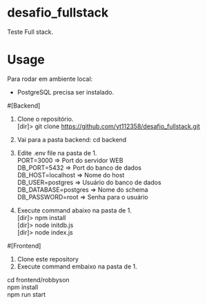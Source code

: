 # desafio_fullstack

Teste Full stack.

# Usage
Para rodar em ambiente local:

* PostgreSQL precisa ser instalado.

#[Backend]
1. Clone o repositório.<br/>
	[dir]> git clone https://github.com/yt112358/desafio_fullstack.git

2. Vai para a pasta backend:
  cd backend
  
3. Edite .env file na pasta de 1.<br/>
	PORT=3000             => Port do servidor WEB<br/>
	DB_PORT=5432          => Port do banco de dados<br/>
	DB_HOST=localhost     => Nome do host<br/>
	DB_USER=postgres      => Usuário do banco de dados<br/>
	DB_DATABASE=postgres  => Nome do schema<br/>
	DB_PASSWORD=root      => Senha para o usuário<br/>
  
4. Execute command abaixo na pasta de 1.<br/>
	[dir]> npm install<br/>
	[dir]> node initdb.js<br/>
	[dir]> node index.js<br/>
  
<p/>

#[Frontend]
1. Clone este repository
2. Execute command embaixo na pasta de 1.

  cd frontend/robbyson<br/>
  npm install<br/>
  npm run start
